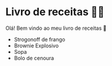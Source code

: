 # Livro de receitas :man_cook:

Olá! Bem vindo ao meu livro de receitas :muscle:

- Strogonoff de frango
- Brownie Explosivo
- Sopa
- Bolo de cenoura
